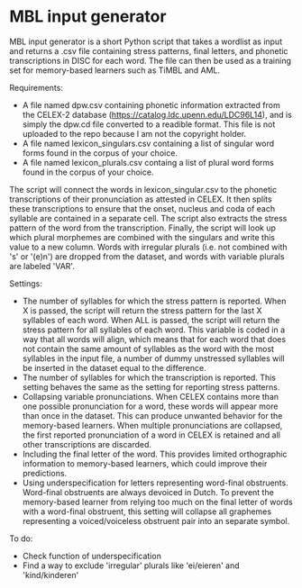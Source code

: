 # MBL input generator

MBL input generator is a short Python script that takes a wordlist as input and returns a .csv file containing stress patterns, final letters, and phonetic transcriptions in DISC for each word. The file can then be used as a training set for memory-based learners such as TiMBL and AML. 

Requirements: 
- A file named dpw.csv containing phonetic information extracted from the CELEX-2 database (https://catalog.ldc.upenn.edu/LDC96L14), and is simply the dpw.cd file converted to a readible format. This file is not uploaded to the repo because I am not the copyright holder.
- A file named lexicon_singulars.csv containing a list of singular word forms found in the corpus of your choice.
- A file named lexicon_plurals.csv containg a list of plural word forms found in the corpus of your choice.

The script will connect the words in lexicon_singular.csv to the phonetic transcriptions of their pronunciation as attested in CELEX. It then splits these transcriptions to ensure that the onset, nucleus and coda of each syllable are contained in a separate cell. The script also extracts the stress pattern of the word from the transcription. Finally, the script will look up which plural morphemes are combined with the singulars and write this value to a new column. Words with irregular plurals (i.e. not combined with 's' or '(e)n') are dropped from the dataset, and words with variable plurals are labeled 'VAR'.

Settings:
- The number of syllables for which the stress pattern is reported. When X is passed, the script will return the stress pattern for the last X syllables of each word. When ALL is passed, the script will return the stress pattern for all syllables of each word. This variable is coded in a way that all words will align, which means that for each word that does not contain the same amount of syllables as the word with the most syllables in the input file, a number of dummy unstressed syllables will be inserted in the dataset equal to the difference.
- The number of syllables for which the transcription is reported. This setting behaves the same as the setting for reporting stress patterns.
- Collapsing variable pronunciations. When CELEX contains more than one possible pronunciation for a word, these words will appear more than once in the dataset. This can produce unwanted behavior for the memory-based learners. When multiple pronunciations are collapsed, the first reported pronunciation of a word in CELEX is retained and all other transcriptions are discarded.
- Including the final letter of the word. This provides limited orthographic information to memory-based learners, which could improve their predictions.
- Using underspecification for letters representing word-final obstruents. Word-final obstruents are always devoiced in Dutch. To prevent the memory-based learner from relying too much on the final letter of words with a word-final obstruent, this setting will collapse all graphemes representing a voiced/voiceless obstruent pair into an separate symbol.

To do:
- Check function of underspecification
- Find a way to exclude 'irregular' plurals like 'ei/eieren' and 'kind/kinderen'